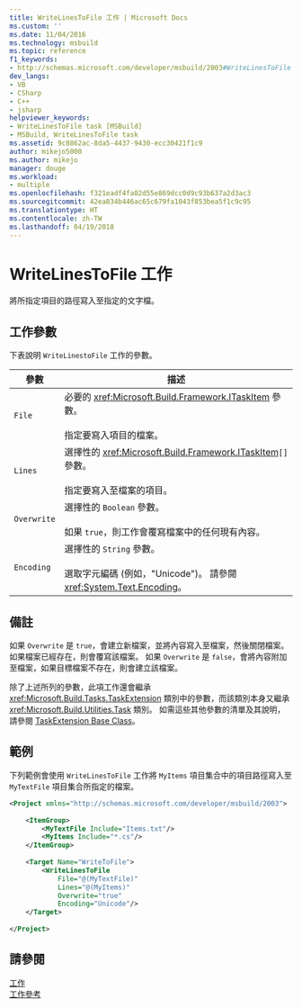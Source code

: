 ```yaml
---
title: WriteLinesToFile 工作 | Microsoft Docs
ms.custom: ''
ms.date: 11/04/2016
ms.technology: msbuild
ms.topic: reference
f1_keywords:
- http://schemas.microsoft.com/developer/msbuild/2003#WriteLinesToFile
dev_langs:
- VB
- CSharp
- C++
- jsharp
helpviewer_keywords:
- WriteLinesToFile task [MSBuild]
- MSBuild, WriteLinesToFile task
ms.assetid: 9c8862ac-8da5-4437-9430-ecc30421f1c9
author: mikejo5000
ms.author: mikejo
manager: douge
ms.workload:
- multiple
ms.openlocfilehash: f321eadf4fa02d55e869dcc0d9c93b637a2d3ac3
ms.sourcegitcommit: 42ea834b446ac65c679fa1043f853bea5f1c9c95
ms.translationtype: HT
ms.contentlocale: zh-TW
ms.lasthandoff: 04/19/2018
---
```

# <a name="writelinestofile-task"></a>WriteLinesToFile 工作
將所指定項目的路徑寫入至指定的文字檔。  
  
## <a name="task-parameters"></a>工作參數  
 下表說明 `WriteLinestoFile` 工作的參數。  
  
|參數|描述|  
|---------------|-----------------|  
|`File`|必要的 <xref:Microsoft.Build.Framework.ITaskItem> 參數。<br /><br /> 指定要寫入項目的檔案。|  
|`Lines`|選擇性的 <xref:Microsoft.Build.Framework.ITaskItem>`[]` 參數。<br /><br /> 指定要寫入至檔案的項目。|  
|`Overwrite`|選擇性的 `Boolean` 參數。<br /><br /> 如果 `true`，則工作會覆寫檔案中的任何現有內容。|  
|`Encoding`|選擇性的 `String` 參數。<br /><br /> 選取字元編碼 (例如，"Unicode")。  請參閱<xref:System.Text.Encoding>。|  
  
## <a name="remarks"></a>備註  
 如果 `Overwrite` 是 `true`，會建立新檔案，並將內容寫入至檔案，然後關閉檔案。 如果檔案已經存在，則會覆寫該檔案。 如果 `Overwrite` 是 `false`，會將內容附加至檔案，如果目標檔案不存在，則會建立該檔案。  
  
 除了上述所列的參數，此項工作還會繼承 <xref:Microsoft.Build.Tasks.TaskExtension> 類別中的參數，而該類別本身又繼承 <xref:Microsoft.Build.Utilities.Task> 類別。 如需這些其他參數的清單及其說明，請參閱 [TaskExtension Base Class](../msbuild/taskextension-base-class.md)。  
  
## <a name="example"></a>範例  
 下列範例會使用 `WriteLinesToFile` 工作將 `MyItems` 項目集合中的項目路徑寫入至 `MyTextFile` 項目集合所指定的檔案。  
  
```xml  
<Project xmlns="http://schemas.microsoft.com/developer/msbuild/2003">  
  
    <ItemGroup>  
        <MyTextFile Include="Items.txt"/>  
        <MyItems Include="*.cs"/>  
    </ItemGroup>  
  
    <Target Name="WriteToFile">  
        <WriteLinesToFile  
            File="@(MyTextFile)"  
            Lines="@(MyItems)"  
            Overwrite="true"  
            Encoding="Unicode"/>  
    </Target>  
  
</Project>  
```  
  
## <a name="see-also"></a>請參閱  
 [工作](../msbuild/msbuild-tasks.md)   
 [工作參考](../msbuild/msbuild-task-reference.md)